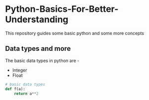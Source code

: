# Python-Basics-For-Better-Understanding
This repository guides some basic python and some more concepts

## Data types and more
The basic data types in python are - 
- Integer
- Float



```python
# basic data types
def f(a):
    return a**2

```

